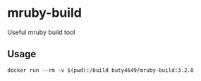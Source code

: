 # mruby-build
Useful mruby build tool

## Usage

```
docker run --rm -v $(pwd):/build buty4649/mruby-build:3.2.0
```
